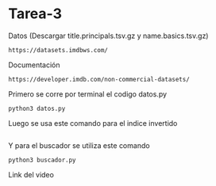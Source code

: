 # Tarea-3

Datos (Descargar title.principals.tsv.gz y name.basics.tsv.gz)

```
https://datasets.imdbws.com/
```

Documentación
```
https://developer.imdb.com/non-commercial-datasets/
```

Primero se corre por terminal el codigo datos.py

```
python3 datos.py
```
Luego se usa este comando para el indice invertido

```python3 test2.py mapper < data_title.principals.tsv | sort | python3 test2.py reducer > inverted_index_output.txt
```
Y para el buscador se utiliza este comando

```
python3 buscador.py
```
Link del video


```

```
